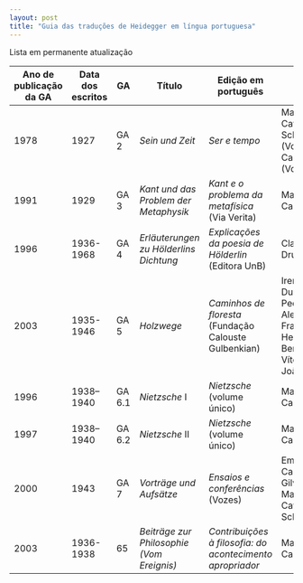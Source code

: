 ```yaml
---
layout: post
title: "Guia das traduções de Heidegger em língua portuguesa"
---
```


Lista em permanente atualização

|Ano de publicação da GA|Data dos escritos|GA|Título|Edição em português|Tradutores|
|---|---|---|---|---|---|
|1978|1927|GA 2|_Sein und Zeit_|_Ser e tempo_|Marcia Sá Cavalcante Schuback (Vozes) / Fausto Castilho (Vozes/Unicamp)|
|1991|1929|GA 3|_Kant und das Problem der Metaphysik_|_Kant e o problema da metafísica_ (Via Verita)|Marco Antonio Casanova|
|1996|1936-1968|GA 4|_Erläuterungen zu Hölderlins Dichtung_|_Explicações da poesia de Hölderlin_ (Editora UnB)|Claudia Pellegrini Drucker|
|2003|1935-1946|GA 5|_Holzwege_|_Caminhos de floresta_ (Fundação Calouste Gulbenkian)|Irene Borges-Duarte, Filipa Pedroso, Alexandre Franco de Sá, Helder Lourenço, Bernhardt Silva, Vítor Moura e João Constâncio|
|1996|1938–1940|GA 6.1|_Nietzsche_ I|_Nietzsche_ (volume único)|Marco Antonio Casanova|
|1997|1938–1940|GA 6.2|_Nietzsche_ II|_Nietzsche_ (volume único)|Marco Antonio Casanova|
|2000|1943|GA 7|_Vorträge und Aufsätze_|_Ensaios e conferências_ (Vozes)|Emmanuel Carneiro Leão, Gilvan Fogel, Marcia Sá Cavalcante Schuback|
|2003|1936-1938|65|_Beiträge zur Philosophie (Vom Ereignis)_|_Contribuições à filosofia: do acontecimento apropriador_|Marco Antonio Casanova|
